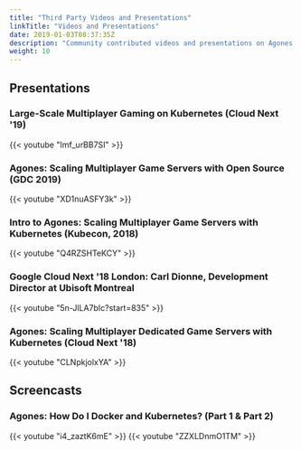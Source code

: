 ```yaml
---
title: "Third Party Videos and Presentations"
linkTitle: "Videos and Presentations"
date: 2019-01-03T08:37:35Z
description: "Community contributed videos and presentations on Agones."
weight: 10
---
```


## Presentations

### Large-Scale Multiplayer Gaming on Kubernetes (Cloud Next '19)

{{< youtube "Imf_urBB7SI" >}}

### Agones: Scaling Multiplayer Game Servers with Open Source (GDC 2019)

{{< youtube "XD1nuASFY3k" >}}

### Intro to Agones: Scaling Multiplayer Game Servers with Kubernetes (Kubecon, 2018)

{{< youtube "Q4RZSHTeKCY" >}}

### Google Cloud Next '18 London: Carl Dionne, Development Director at Ubisoft Montreal
 
{{< youtube "5n-JlLA7bIc?start=835" >}}

### Agones: Scaling Multiplayer Dedicated Game Servers with Kubernetes (Cloud Next '18)

{{< youtube "CLNpkjolxYA" >}}

## Screencasts


### Agones: How Do I Docker and Kubernetes? (Part 1 & Part 2)

{{< youtube "i4_zaztK6mE" >}}
{{< youtube "ZZXLDnmO1TM" >}}
